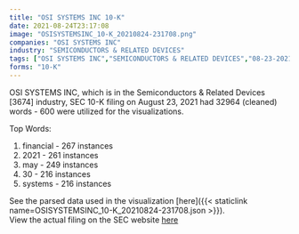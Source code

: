 ```yaml
---
title: "OSI SYSTEMS INC 10-K"
date: 2021-08-24T23:17:08
image: "OSISYSTEMSINC_10-K_20210824-231708.png"
companies: "OSI SYSTEMS INC"
industry: "SEMICONDUCTORS & RELATED DEVICES"
tags: ["OSI SYSTEMS INC","SEMICONDUCTORS & RELATED DEVICES","08-23-2021","10-K"]
forms: "10-K"
---
```

OSI SYSTEMS INC, which is in the Semiconductors & Related Devices [3674] industry, SEC 10-K filing on August 23, 2021 had 32964 (cleaned) words - 600 were utilized for the visualizations.

Top Words:
1. financial - 267 instances
2. 2021 - 261 instances
3. may - 249 instances
4. 30 - 216 instances
5. systems - 216 instances


See the parsed data used in the visualization [here]({{< staticlink name=OSISYSTEMSINC_10-K_20210824-231708.json >}}).  
View the actual filing on the SEC website [here](https://www.sec.gov/Archives/edgar/data/1039065/0001104659-21-108619.txt)